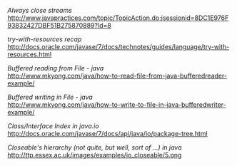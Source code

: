 *Always close streams*  
http://www.javapractices.com/topic/TopicAction.do;jsessionid=8DC1E976F93832427DBF51B275870889?Id=8

*try-with-resources recap*  
http://docs.oracle.com/javase/7/docs/technotes/guides/language/try-with-resources.html

*Buffered reading from File - java*  
http://www.mkyong.com/java/how-to-read-file-from-java-bufferedreader-example/

*Buffered writing in File - java*  
http://www.mkyong.com/java/how-to-write-to-file-in-java-bufferedwriter-example/ 

*Class/Interface Index in java.io*  
http://docs.oracle.com/javase/7/docs/api/java/io/package-tree.html

*Closeable's hierarchy (not quite, but well, sort of ...) in java*  
http://ttp.essex.ac.uk/images/examples/io_closeable/5.png

